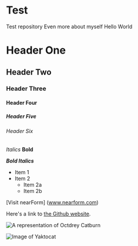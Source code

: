 # Test
Test repository
Even more about myself
Hello World
# Header One
## Header Two
### Header Three
#### Header Four
##### Header Five
###### Header Six
*Italics*
**Bold**

_**Bold Italics**_

* Item 1
* Item 2
  * Item 2a
  * Item 2b

[Visit nearForm] (www.nearform.com)

   Here's a link to [the Github website][github].

  [github]: https://www.github.com
  
  ![A representation of Octdrey Catburn](http://octodex.github.com/images/octdrey-catburn.jpg)

![Image of Yaktocat][yaktocat]

[yaktocat]:https://octodex.github.com/images/yaktocat.png


